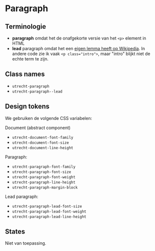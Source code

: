 <!--
@license EUPL-1.2
Copyright (c) 2021 Robbert Broersma
-->

# Paragraph

## Terminologie

- **paragraph** omdat het de onafgekorte versie van het `<p>` element in HTML
- **lead** paragraph omdat het een [eigen lemma heeft op Wikipedia](https://en.wikipedia.org/wiki/Lead_paragraph). In andere code zie ik vaak `<p class="intro">`, maar "intro" blijkt niet de echte term te zijn.

## Class names

- `utrecht-paragraph`
- `utrecht-paragraph--lead`

## Design tokens

We gebruiken de volgende CSS variabelen:

Document (abstract component)

- `utrecht-document-font-family`
- `utrecht-document-font-size`
- `utrecht-document-line-height`

Paragraph:

- `utrecht-paragraph-font-family`
- `utrecht-paragraph-font-size`
- `utrecht-paragraph-font-weight`
- `utrecht-paragraph-line-height`
- `utrecht-paragraph-margin-block`

Lead paragraph:

- `utrecht-paragraph-lead-font-size`
- `utrecht-paragraph-lead-font-weight`
- `utrecht-paragraph-lead-line-height`

## States

Niet van toepassing.
